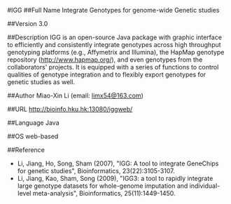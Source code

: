#IGG
##Full Name
Integrate Genotypes for genome-wide Genetic studies

##Version
3.0

##Description
IGG is an open-source Java package with graphic interface to efficiently and consistently integrate genotypes across high throughput genotyping platforms (e.g., Affymetrix and Illumina), the HapMap genotype repository (http://www.hapmap.org/), and even genotypes from the collaborators' projects. It is equipped with a series of functions to control qualities of genotype integration and to flexibly export genotypes for genetic studies as well.

##Author
Miao-Xin Li (email: limx54@163.com)

##URL
http://bioinfo.hku.hk:13080/iggweb/

##Language
Java

##OS
web-based

##Reference
* Li, Jiang, Ho, Song, Sham (2007), "IGG: A tool to integrate GeneChips for genetic studies", Bioinformatics, 23(22):3105-3107.
* Li, Jiang, Kao, Sham, Song (2009), "IGG3: a tool to rapidly integrate large genotype datasets for whole-genome imputation and individual-level meta-analysis", Bioinformatics, 25(11):1449-1450.

